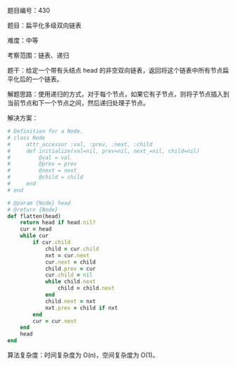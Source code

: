题目编号：430

题目：扁平化多级双向链表

难度：中等

考察范围：链表、递归

题干：给定一个带有头结点 head 的非空双向链表，返回将这个链表中所有节点扁平化后的一个链表。

解题思路：使用递归的方式，对于每个节点，如果它有子节点，则将子节点插入到当前节点和下一个节点之间，然后递归处理子节点。

解决方案：

```ruby
# Definition for a Node.
# class Node
#     attr_accessor :val, :prev, :next, :child
#     def initialize(val=nil, prev=nil, next_=nil, child=nil)
#         @val = val
#         @prev = prev
#         @next = next_
#         @child = child
#     end
# end

# @param {Node} head
# @return {Node}
def flatten(head)
    return head if head.nil?
    cur = head
    while cur
        if cur.child
            child = cur.child
            nxt = cur.next
            cur.next = child
            child.prev = cur
            cur.child = nil
            while child.next
                child = child.next
            end
            child.next = nxt
            nxt.prev = child if nxt
        end
        cur = cur.next
    end
    head
end
```

算法复杂度：时间复杂度为 O(n)，空间复杂度为 O(1)。